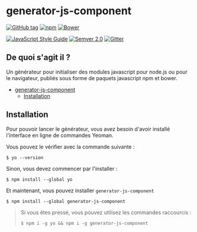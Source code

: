 # generator-js-component


[![GitHub tag](https://img.shields.io/github/tag/sirap-group/generator-js-component.svg?maxAge=2592000?style=plastic)](git@github.com:sirap-group/generator-js-component.git)
[![npm](https://img.shields.io/npm/v/generator-js-component.svg?maxAge=2592000?style=plastic)](https://www.npmjs.com/package/generator-js-component)
[![Bower](https://img.shields.io/bower/v/generator-js-component.svg?maxAge=2592000?style=plastic)](https://github.com/sirap-group/generator-js-component)

[![JavaScript Style Guide](https://img.shields.io/badge/code%20style-standard-brightgreen.svg)](http://standardjs.com/)
[![Semver 2.0](https://img.shields.io/badge/Versioning-Semver%202.0-brightgreen.svg)](http://semver.org/)
[![Gitter](https://img.shields.io/gitter/room/nwjs/nw.js.svg?maxAge=2592000?style=plastic)](https://github.com/sirap-group/generator-js-component)


## De quoi s'agit il ?

Un générateur pour initialiser des modules javascript pour node.js ou pour le navigateur, publiés sous forme de paquets javascript npm et bower.


<!-- TOC depthFrom:1 depthTo:6 withLinks:1 updateOnSave:1 orderedList:0 -->

- [generator-js-component](#generator-js-component)
	- [Installation](#installation)

<!-- /TOC -->

## Installation

Pour pouvoir lancer le générateur, vous avez besoin d'avoir installé l'interface en ligne de commandes Yeoman.

Vous pouvez le vérifier avec la commande suivante :

    $ yo --version

Sinon, vous devez commencer par l'installer :

    $ npm install --global yo

Et maintenant, vous pouvez installer `generator-js-component`

    $ npm install --global generator-js-component

> Si vous êtes pressé, vous pouvez utilisez les commandes raccourcis :
>
>     $ npm i -g yo && npm i -g generator-js-component
